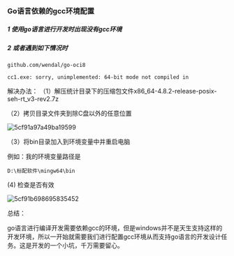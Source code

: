 ### Go语言依赖的gcc环境配置



##### 1 使用go语言进行开发时出现没有gcc环境

##### 2 或者遇到如下情况时

```
github.com/wendal/go-oci8

cc1.exe: sorry, unimplemented: 64-bit mode not compiled in

```



解决办法：
（1）解压统计目录下的压缩包文件x86_64-4.8.2-release-posix-seh-rt_v3-rev2.7z

（2）拷贝目录文件夹到除C盘以外的任意位置

![5cf91a97a49ba19599](https://i.loli.net/2019/06/06/5cf91a97a49ba19599.png)



（3）将bin目录加入到环境变量中并重启电脑

例如：我的环境变量路径是

```
D:\标配软件\mingw64\bin
```

(4)  检查是否有效

![5cf91b698695835452](https://i.loli.net/2019/06/06/5cf91b698695835452.png)





总结：

go语言进行编译开发需要依赖gcc的环境，但是windows并不是天生支持这样的开发环境，所以一开始就需要我们进行配置gcc环境从而支持go语言的开发设计任务。这是开发的一个小坑，千万需要留心。
